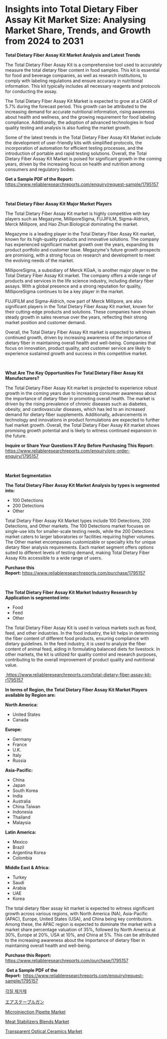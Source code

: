 <p><h1>Insights into Total Dietary Fiber Assay Kit Market Size: Analysing Market Share, Trends, and Growth from 2024 to 2031</h1></p><p><strong>Total Dietary Fiber Assay Kit Market Analysis and Latest Trends</strong></p>
<p><p>The Total Dietary Fiber Assay Kit is a comprehensive tool used to accurately measure the total dietary fiber content in food samples. This kit is essential for food and beverage companies, as well as research institutions, to comply with labeling regulations and ensure accuracy in nutritional information. This kit typically includes all necessary reagents and protocols for conducting the assay.</p><p>The Total Dietary Fiber Assay Kit Market is expected to grow at a CAGR of 5.7% during the forecast period. This growth can be attributed to the increasing demand for accurate nutritional information, rising awareness about health and wellness, and the growing requirement for food labeling compliance. Additionally, the adoption of advanced technologies in food quality testing and analysis is also fueling the market growth.</p><p>Some of the latest trends in the Total Dietary Fiber Assay Kit Market include the development of user-friendly kits with simplified protocols, the incorporation of automation for efficient testing processes, and the introduction of portable and rapid testing solutions. Overall, the Total Dietary Fiber Assay Kit Market is poised for significant growth in the coming years, driven by the increasing focus on health and nutrition among consumers and regulatory bodies.</p></p>
<p><strong>Get a Sample PDF of the Report:&nbsp;</strong> <a href="https://www.reliableresearchreports.com/enquiry/request-sample/1795157">https://www.reliableresearchreports.com/enquiry/request-sample/1795157</a></p>
<p>&nbsp;</p>
<p><strong>Total Dietary Fiber Assay Kit Major Market Players</strong></p>
<p><p>The Total Dietary Fiber Assay Kit market is highly competitive with key players such as Megazyme, MilliporeSigma, FUJIFILM, Sigma-Aldrich, Merck Millipore, and Hao Zhun Biological dominating the market. </p><p>Megazyme is a leading player in the Total Dietary Fiber Assay Kit market, known for its high-quality products and innovative solutions. The company has experienced significant market growth over the years, expanding its product portfolio and customer base. Megazyme's future growth prospects are promising, with a strong focus on research and development to meet the evolving needs of the market.</p><p>MilliporeSigma, a subsidiary of Merck KGaA, is another major player in the Total Dietary Fiber Assay Kit market. The company offers a wide range of products and services in the life science industry, including dietary fiber assays. With a global presence and a strong reputation for quality, MilliporeSigma continues to be a key player in the market.</p><p>FUJIFILM and Sigma-Aldrich, now part of Merck Millipore, are also significant players in the Total Dietary Fiber Assay Kit market, known for their cutting-edge products and solutions. These companies have shown steady growth in sales revenue over the years, reflecting their strong market position and customer demand.</p><p>Overall, the Total Dietary Fiber Assay Kit market is expected to witness continued growth, driven by increasing awareness of the importance of dietary fiber in maintaining overall health and well-being. Companies that focus on innovation, product quality, and customer service are likely to experience sustained growth and success in this competitive market.</p></p>
<p>&nbsp;</p>
<p><strong>What Are The Key Opportunities For Total Dietary Fiber Assay Kit Manufacturers?</strong></p>
<p><p>The Total Dietary Fiber Assay Kit market is projected to experience robust growth in the coming years due to increasing consumer awareness about the importance of dietary fiber in promoting overall health. The market is driven by the rising prevalence of chronic diseases such as diabetes, obesity, and cardiovascular diseases, which has led to an increased demand for dietary fiber supplements. Additionally, advancements in technology and innovations in product formulations are expected to further fuel market growth. Overall, the Total Dietary Fiber Assay Kit market shows promising growth potential and is likely to witness continued expansion in the future.</p></p>
<p><strong>Inquire or Share Your Questions If Any Before Purchasing This Report:</strong> <a href="https://www.reliableresearchreports.com/enquiry/pre-order-enquiry/1795157">https://www.reliableresearchreports.com/enquiry/pre-order-enquiry/1795157</a></p>
<p>&nbsp;</p>
<p><strong>Market Segmentation</strong></p>
<p><strong>The Total Dietary Fiber Assay Kit Market Analysis by types is segmented into:</strong></p>
<p><ul><li>100 Detections</li><li>200 Detections</li><li>Other</li></ul></p>
<p><p>Total Dietary Fiber Assay Kit Market types include 100 Detections, 200 Detections, and Other markets. The 100 Detections market focuses on single-use kits for smaller-scale testing needs, while the 200 Detections market caters to larger laboratories or facilities requiring higher volumes. The Other market encompasses customizable or specialty kits for unique dietary fiber analysis requirements. Each market segment offers options suited to different levels of testing demand, making Total Dietary Fiber Assay Kits accessible to a wide range of users.</p></p>
<p><strong>Purchase this Report:&nbsp;</strong><a href="https://www.reliableresearchreports.com/purchase/1795157">https://www.reliableresearchreports.com/purchase/1795157</a></p>
<p>&nbsp;</p>
<p><strong>The Total Dietary Fiber Assay Kit Market Industry Research by Application is segmented into:</strong></p>
<p><ul><li>Food</li><li>Feed</li><li>Other</li></ul></p>
<p><p>The Total Dietary Fiber Assay Kit is used in various markets such as food, feed, and other industries. In the food industry, the kit helps in determining the fiber content of different food products, ensuring compliance with dietary guidelines. In the feed industry, it is used to analyze the fiber content of animal feed, aiding in formulating balanced diets for livestock. In other markets, the kit is utilized for quality control and research purposes, contributing to the overall improvement of product quality and nutritional value.</p></p>
<p><a href="https://www.reliableresearchreports.com/total-dietary-fiber-assay-kit-r1795157">&nbsp;https://www.reliableresearchreports.com/total-dietary-fiber-assay-kit-r1795157</a></p>
<p><strong>In terms of Region, the Total Dietary Fiber Assay Kit Market Players available by Region are:</strong></p>
<p>
    <p> <strong> North America: </strong>
        <ul>
            <li>United States</li>
            <li>Canada</li>
        </ul>
        </p> 
    <p> <strong> Europe: </strong>
        <ul>
            <li>Germany</li>
            <li>France</li>
            <li>U.K.</li>
            <li>Italy</li>
            <li>Russia</li>
        </ul>
        </p> 
    <p> <strong> Asia-Pacific: </strong>
        <ul>
            <li>China</li>
            <li>Japan</li>
            <li>South Korea</li>
            <li>India</li>
            <li>Australia</li>
            <li>China Taiwan</li>
            <li>Indonesia</li>
            <li>Thailand</li>
            <li>Malaysia</li>
        </ul>
        </p> 
    <p> <strong> Latin America: </strong>
        <ul>
            <li>Mexico</li>
            <li>Brazil</li>
            <li>Argentina Korea</li>
            <li>Colombia</li>
        </ul>
        </p> 
    <p> <strong> Middle East & Africa: </strong>
        <ul>
            <li>Turkey</li>
            <li>Saudi</li>
            <li>Arabia</li>
            <li>UAE</li>
            <li>Korea</li>
        </ul>
    </p>
    </p>
<p><p>The total dietary fiber assay kit market is expected to witness significant growth across various regions, with North America (NA), Asia-Pacific (APAC), Europe, United States (USA), and China being key contributors. Among these, the APAC region is expected to dominate the market with a market share percentage valuation of 35%, followed by North America at 30%, Europe at 20%, USA at 10%, and China at 5%. This can be attributed to the increasing awareness about the importance of dietary fiber in maintaining overall health and well-being.</p></p>
<p><strong>Purchase this Report: </strong><a href="https://www.reliableresearchreports.com/purchase/1795157">https://www.reliableresearchreports.com/purchase/1795157</a></p>
<p>&nbsp;<strong>Get a Sample PDF of the Report:&nbsp;&nbsp;</strong><a href="https://www.reliableresearchreports.com/enquiry/request-sample/1795157">https://www.reliableresearchreports.com/enquiry/request-sample/1795157</a></p>
<p><strong></strong></p>
<p><p><a href="https://github.com/darrellockm3ytan895656/Market-Research-Report-List-1/blob/main/278306844659.md">각질 제거제</a></p><p><a href="https://github.com/kegley4963/Market-Research-Report-List-1/blob/main/651413549726.md">エアステープルガン</a></p><p><a href="https://github.com/jj19131/Market-Research-Report-List-2/blob/main/microinjection-pipette-market.md">Microinjection Pipette Market</a></p><p><a href="https://issuu.com/reportprime-2/docs/meat-stabilizers-blends-market-size-2030.pptx">Meat Stabilizers Blends Market</a></p><p><a href="https://issuu.com/reportprime-2/docs/transparent-optical-ceramics-market-size-2030.pptx">Transparent Optical Ceramics Market</a></p></p>